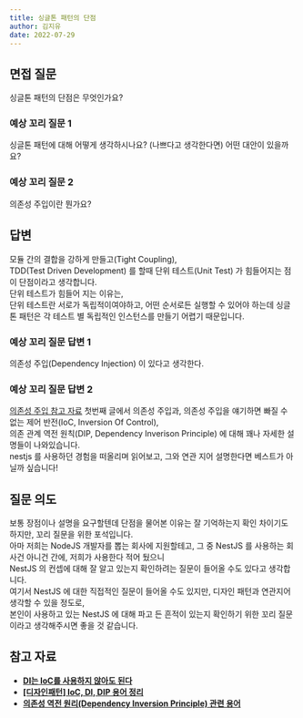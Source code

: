 ```yaml
---
title: 싱글톤 패턴의 단점
author: 김지유
date: 2022-07-29
---
```


## 면접 질문
싱글톤 패턴의 단점은 무엇인가요?

### 예상 꼬리 질문 1
싱글톤 패턴에 대해 어떻게 생각하시나요? (나쁘다고 생각한다면) 어떤 대안이 있을까요?

### 예상 꼬리 질문 2
의존성 주입이란 뭔가요?

## 답변
모듈 간의 결합을 강하게 만들고(Tight Coupling),  
TDD(Test Driven Development) 를 할때 단위 테스트(Unit Test) 가 힘들어지는 점이 단점이라고 생각합니다.  
단위 테스트가 힘들어 지는 이유는,  
단위 테스트란 서로가 독립적이여야하고, 어떤 순서로든 실행할 수 있어야 하는데 싱글톤 패턴은 각 테스트 별 독립적인 인스턴스를 만들기 어렵기 때문입니다.

### 예상 꼬리 질문 답변 1
의존성 주입(Dependency Injection) 이 있다고 생각한다.

### 예상 꼬리 질문 답변 2
[의존성 주입 참고 자료](#참고-자료) 첫번째 글에서 의존성 주입과, 의존성 주입을 얘기하면 빠질 수 없는 제어 반전(IoC, Inversion Of Control),  
의존 관계 역전 원칙(DIP, Dependency Inverison Principle) 에 대해 꽤나 자세한 설명들이 나와있습니다.  
nestjs 를 사용하던 경험을 떠올리며 읽어보고, 그와 연관 지어 설명한다면 베스트가 아닐까 싶습니다!

## 질문 의도
보통 장점이나 설명을 요구할텐데 단점을 물어본 이유는 잘 기억하는지 확인 차이기도 하지만, 꼬리 질문을 위한 포석입니다.  
아마 저희는 NodeJS 개발자를 뽑는 회사에 지원할테고, 그 중 NestJS 를 사용하는 회사건 아니건 간에, 저희가 사용한다 적어 뒀으니  
NestJS 의 컨셉에 대해 잘 알고 있는지 확인하려는 질문이 들어올 수도 있다고 생각합니다.  
여기서 NestJS 에 대한 직접적인 질문이 들어올 수도 있지만, 디자인 패턴과 연관지어 생각할 수 있을 정도로,  
본인이 사용하고 있는 NestJS 에 대해 파고 든 흔적이 있는지 확인하기 위한 꼬리 질문이라고 생각해주시면 좋을 것 같습니다.
  
## 참고 자료
- ****[DI는 IoC를 사용하지 않아도 된다](https://jwchung.github.io/DI%EB%8A%94-IoC%EB%A5%BC-%EC%82%AC%EC%9A%A9%ED%95%98%EC%A7%80-%EC%95%8A%EC%95%84%EB%8F%84-%EB%90%9C%EB%8B%A4)****
- **[[디자인패턴] IoC, DI, DIP 용어 정리](https://black-jin0427.tistory.com/194)**
- **[의존성 역전 원리(Dependency Inversion Principle) 관련 용어](https://justhackem.wordpress.com/2016/05/13/dependency-inversion-terms/)**
